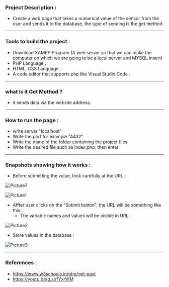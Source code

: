  ### Project Description :
 
 - Create a web page that takes a numerical value of the sensor from the user and sends it to the database, the type of sending is the get method 
------------------------------------------
### Tools to build the project :

* Download XAMPP Program (A web server so that we can make the computer on which we are going to be a local server and MYSQL insert)
* PHP Language .
* HTML, CSS Language .
* A code editor that supports php like Visual Studio Code .
------------------------------
### what is it Get Method ?

* it sends data via the website address.
------------------------------------
### How to run the page :

* write server "localhost"
* Write the port for example "4432"
* Write the name of the folder containing the project files
* Write the desired file such as index.php, then enter
-----------------------------------
### Snapshots showing how it works :

* Before submitting the value, look carefully at the URL :

 ![Picture7](https://user-images.githubusercontent.com/103388162/182740994-76e06919-b963-4228-b547-12077a945a75.png)

 ![Picture1](https://user-images.githubusercontent.com/103388162/182736915-e4938c49-ed24-4af1-bf3d-ca773c1eb8dc.jpg)

* Affter user clicks on the "Submit button", the URL will be something like this:
   * The variable names and values will be visible in URL.
  
![Picture2](https://user-images.githubusercontent.com/103388162/182737477-f1e08a2b-1b8a-48f6-85c3-6e93e19dd820.jpg)

* Store values in the database :

![Picture3](https://user-images.githubusercontent.com/103388162/182738914-d86d1404-f8c4-445e-ae01-b04dfc6743e9.png)

--------------------------------------------------------------

### References :

* https://www.w3schools.in/php/get-post
* https://youtu.be/g_urfYxrVIM


